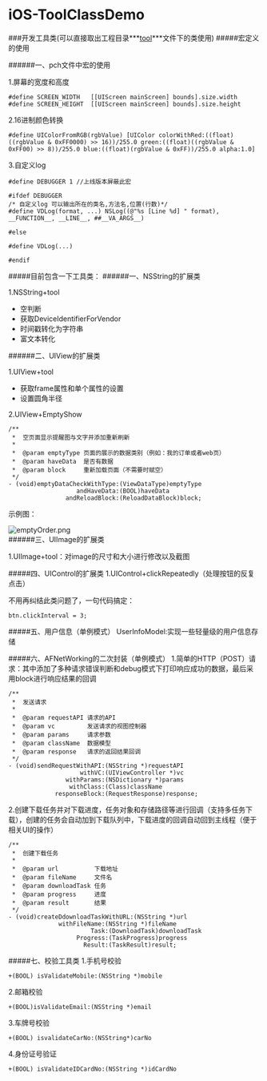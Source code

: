 # iOS-ToolClassDemo
###开发工具类(可以直接取出工程目录***[tool](https://github.com/VolientDuan/iOS-ToolClassDemo/tree/master/testToolDemo/testToolDemo/tool)***文件下的类使用)
#####宏定义的使用

######一、pch文件中宏的使用

1.屏幕的宽度和高度

	#define SCREEN_WIDTH   [[UIScreen mainScreen] bounds].size.width
	#define SCREEN_HEIGHT  [[UIScreen mainScreen] bounds].size.height

2.16进制颜色转换

	#define UIColorFromRGB(rgbValue) [UIColor colorWithRed:((float)((rgbValue & 0xFF0000) >> 16))/255.0 green:((float)((rgbValue & 0xFF00) >> 8))/255.0 blue:((float)(rgbValue & 0xFF))/255.0 alpha:1.0]
3.自定义log

	#define DEBUGGER 1 //上线版本屏蔽此宏
	
	#ifdef DEBUGGER
	/* 自定义log 可以输出所在的类名,方法名,位置(行数)*/
	#define VDLog(format, ...) NSLog((@"%s [Line %d] " format), __FUNCTION__, __LINE__, ##__VA_ARGS__)
	
	#else
	
	#define VDLog(...)
	
	#endif


#####目前包含一下工具类：
######一、NSString的扩展类

1.NSString+tool

* 空判断
* 获取DeviceIdentifierForVendor
* 时间戳转化为字符串
* 富文本转化

######二、UIView的扩展类

1.UIView+tool

* 获取frame属性和单个属性的设置
* 设置圆角半径

2.UIView+EmptyShow

	/**
	 *  空页面显示提醒图与文字并添加重新刷新
	 *
	 *  @param emptyType 页面的展示的数据类别（例如：我的订单或者web页）
	 *  @param haveData  是否有数据
	 *  @param block     重新加载页面（不需要时赋空）
	 */
	- (void)emptyDataCheckWithType:(ViewDataType)emptyType
	                   andHaveData:(BOOL)haveData
	                andReloadBlock:(ReloadDataBlock)block;
示例图：

![emptyOrder.png](https://github.com/VolientDuan/iOS-ToolClassDemo/blob/master/md+image/emptyOrder.png?raw=true)	                
######三、UIImage的扩展类

1.UIImage+tool：对image的尺寸和大小进行修改以及截图

#####四、UIControl的扩展类
1.UIControl+clickRepeatedly（处理按钮的反复点击）

不用再纠结此类问题了，一句代码搞定：

	btn.clickInterval = 3;
#####五、用户信息（单例模式）
UserInfoModel:实现一些轻量级的用户信息存储

#####六、AFNetWorking的二次封装（单例模式）
1.简单的HTTP（POST）请求：其中添加了多种请求错误判断和debug模式下打印响应成功的数据，最后采用block进行响应结果的回调

	/**
	 *  发送请求
	 *
	 *  @param requestAPI 请求的API
	 *  @param vc         发送请求的视图控制器
	 *  @param params     请求参数
	 *  @param className  数据模型
	 *  @param response   请求的返回结果回调
	 */
	- (void)sendRequestWithAPI:(NSString *)requestAPI
	                    withVC:(UIViewController *)vc
	                withParams:(NSDictionary *)params
	                 withClass:(Class)className
	             responseBlock:(RequestResponse)response;

2.创建下载任务并对下载进度，任务对象和存储路径等进行回调（支持多任务下载），创建的任务会自动加到下载队列中，下载进度的回调自动回到主线程（便于相关UI的操作）

	/**
	 *  创建下载任务
	 *
	 *  @param url          下载地址
	 *  @param fileName     文件名
	 *  @param downloadTask 任务
	 *  @param progress     进度
	 *  @param result       结果
	 */
	- (void)createDdownloadTaskWithURL:(NSString *)url
	              withFileName:(NSString *)fileName
	                       Task:(DownloadTask)downloadTask
	                   Progress:(TaskProgress)progress
	                     Result:(TaskResult)result;

#####七、校验工具类
1.手机号校验

	+(BOOL) isValidateMobile:(NSString *)mobile
2.邮箱校验

	+(BOOL)isValidateEmail:(NSString *)email
3.车牌号校验

	+(BOOL) isvalidateCarNo:(NSString*)carNo
4.身份证号验证

	+(BOOL) isValidateIDCardNo:(NSString *)idCardNo